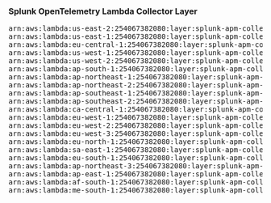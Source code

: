 <h3>Splunk OpenTelemetry Lambda Collector Layer</h3>

<pre>
arn:aws:lambda:us-east-2:254067382080:layer:splunk-apm-collector:263
arn:aws:lambda:us-east-1:254067382080:layer:splunk-apm-collector:18
arn:aws:lambda:eu-central-1:254067382080:layer:splunk-apm-collector:18
arn:aws:lambda:us-west-1:254067382080:layer:splunk-apm-collector:18
arn:aws:lambda:us-west-2:254067382080:layer:splunk-apm-collector:18
arn:aws:lambda:ap-south-1:254067382080:layer:splunk-apm-collector:18
arn:aws:lambda:ap-northeast-1:254067382080:layer:splunk-apm-collector:18
arn:aws:lambda:ap-northeast-2:254067382080:layer:splunk-apm-collector:18
arn:aws:lambda:ap-southeast-1:254067382080:layer:splunk-apm-collector:18
arn:aws:lambda:ap-southeast-2:254067382080:layer:splunk-apm-collector:18
arn:aws:lambda:ca-central-1:254067382080:layer:splunk-apm-collector:18
arn:aws:lambda:eu-west-1:254067382080:layer:splunk-apm-collector:18
arn:aws:lambda:eu-west-2:254067382080:layer:splunk-apm-collector:18
arn:aws:lambda:eu-west-3:254067382080:layer:splunk-apm-collector:18
arn:aws:lambda:eu-north-1:254067382080:layer:splunk-apm-collector:18
arn:aws:lambda:sa-east-1:254067382080:layer:splunk-apm-collector:18
arn:aws:lambda:eu-south-1:254067382080:layer:splunk-apm-collector:18
arn:aws:lambda:ap-northeast-3:254067382080:layer:splunk-apm-collector:18
arn:aws:lambda:ap-east-1:254067382080:layer:splunk-apm-collector:18
arn:aws:lambda:af-south-1:254067382080:layer:splunk-apm-collector:18
arn:aws:lambda:me-south-1:254067382080:layer:splunk-apm-collector:18
</pre>
